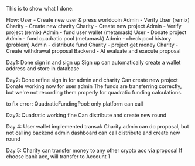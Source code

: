 This is to show what I done:

Flow:
User - Create new user & press worldcoin
Admin - Verify User (remix)
Charity - Create new charity
Charity - Create new project
Admin - Verify project (remix)
Admin - fund user wallet (metamask)
User - Donate project
Admin - fund quadratic pool (metamask)
Admin - check pool history (problem)
Admin - distribute fund
Charity - project get money
Charity - Create withdrawal proposal
Backend - AI evaluate and execute proposal


Day1:
Done sign in and sign up
Sign up can automatically create a wallet address and store in database

Day2:
Done refine sign in for admin and charity 
Can create new project
Donate working now for user admin
The funds are transferring correctly, but we're not recording them properly for quadratic funding calculations.

to fix error: QuadraticFundingPool: only platform can call

Day3:
Quadratic working fine
Can distribute and create new round

Day 4:
User wallet implemented transak
Charity admin can do proposal, but not calling backend
admin dashboard can call distribute and create new round

Day 5:
Charity can transfer money to any other crypto acc via proposal
If choose bank acc, will transfer to Account 1